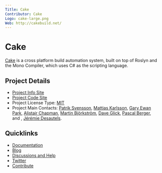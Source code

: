 ```yaml
---
Title: Cake
Contributor: Cake
Logo: cake-large.png
Web: http://cakebuild.net/
---
```

# Cake

[Cake](https://cakebuild.net/) is a cross platform build automation system, 
built on top of Roslyn and the Mono Compiler, which uses C# as the scripting language.

## Project Details

* [Project Info Site](https://cakebuild.net)
* [Project Code Site](https://github.com/cake-build)
* Project License Type: [MIT](https://github.com/cake-build/cake/blob/develop/LICENSE)
* Project Main Contacts: [Patrik Svensson](https://github.com/patriksvensson), [Mattias Karlsson](https://github.com/devlead), [Gary Ewan Park](https://github.com/gep13), [Alistair Chapman](https://github.com/agc93), [Martin Björkström](https://github.com/mholo65), [Dave Glick](https://github.com/daveaglick), [Pascal Berger](https://github.com/pascalberger), and , [Jérémie Desautels](https://github.com/jericho).

## Quicklinks

* [Documentation](https://cakebuild.net/docs)
* [Blog](https://cakebuild.net/blog)
* [Discussions and Help](https://gitter.im/cake-build/cake)
* [Twitter](https://twitter.com/cakebuildnet)
* [Contribute](https://github.com/cake-build/cake/blob/develop/CONTRIBUTING.md)
